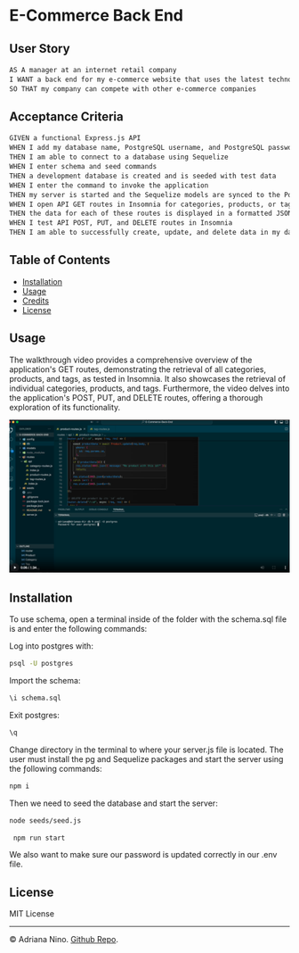# E-Commerce Back End

## User Story

```md
AS A manager at an internet retail company
I WANT a back end for my e-commerce website that uses the latest technologies
SO THAT my company can compete with other e-commerce companies
```

## Acceptance Criteria

```md
GIVEN a functional Express.js API
WHEN I add my database name, PostgreSQL username, and PostgreSQL password to an environment variable file
THEN I am able to connect to a database using Sequelize
WHEN I enter schema and seed commands
THEN a development database is created and is seeded with test data
WHEN I enter the command to invoke the application
THEN my server is started and the Sequelize models are synced to the PostgreSQL database
WHEN I open API GET routes in Insomnia for categories, products, or tags
THEN the data for each of these routes is displayed in a formatted JSON
WHEN I test API POST, PUT, and DELETE routes in Insomnia
THEN I am able to successfully create, update, and delete data in my database
```

## Table of Contents

- [Installation](#installation)
- [Usage](#usage)
- [Credits](#credits)
- [License](#license)

## Usage

The walkthrough video provides a comprehensive overview of the application's GET routes, demonstrating the retrieval of all categories, products, and tags, as tested in Insomnia. It also showcases the retrieval of individual categories, products, and tags. Furthermore, the video delves into the application's POST, PUT, and DELETE routes, offering a thorough exploration of its functionality.

[![Walkthrough Video](/Assets/walkthrough.png)](https://drive.google.com/file/d/1CA4jnl-evUoksmz0qwN4fPWFK3b37xS7/view?usp=drive_link)

## Installation

To use schema, open a terminal inside of the folder with the schema.sql file is and enter the following commands:

Log into postgres with:

```bash
psql -U postgres
```

Import the schema:

```bash
\i schema.sql
```

Exit postgres:

```bash
\q
```

Change directory in the terminal to where your server.js file is located. The user must install the pg and Sequelize packages and start the server using the ƒollowing commands:

```bash
npm i
```

Then we need to seed the database and start the server:

```bash
node seeds/seed.js
```

```bash
 npm run start
```

We also want to make sure our password is updated correctly in our .env file.

## License

MIT License

---

© Adriana Nino. [Github Repo](https://github.com/ninadri/E-Commerce-BackEnd).
